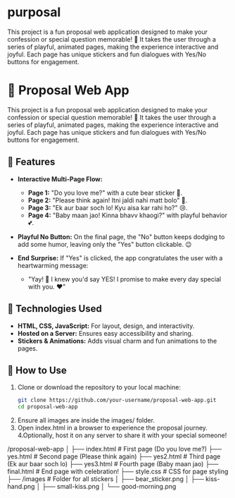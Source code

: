 # purposal
This project is a fun proposal web application designed to make your confession or special question memorable! 🥰 It takes the user through a series of playful, animated pages, making the experience interactive and joyful. Each page has unique stickers and fun dialogues with Yes/No buttons for engagement.
# 💌 Proposal Web App

This project is a fun proposal web application designed to make your confession or special question memorable! 🥰 It takes the user through a series of playful, animated pages, making the experience interactive and joyful. Each page has unique stickers and fun dialogues with Yes/No buttons for engagement.

## 🌟 Features

- **Interactive Multi-Page Flow:**
  - **Page 1:** "Do you love me?" with a cute bear sticker 🐻.
  - **Page 2:** "Please think again! Itni jaldi nahi matt bolo" 🥺.
  - **Page 3:** "Ek aur baar soch lo! Kyu aisa kar rahi ho?" 😢.
  - **Page 4:** "Baby maan jao! Kinna bhavv khaogi?" with playful behavior 💕.

- **Playful No Button:** On the final page, the "No" button keeps dodging to add some humor, leaving only the "Yes" button clickable. 😉

- **End Surprise:** If "Yes" is clicked, the app congratulates the user with a heartwarming message:
  - "Yay! 🥳 I knew you'd say YES! I promise to make every day special with you. ❤️"

## 🎨 Technologies Used

- **HTML, CSS, JavaScript:** For layout, design, and interactivity.
- **Hosted on a Server:** Ensures easy accessibility and sharing.
- **Stickers & Animations:** Adds visual charm and fun animations to the pages.

## 🚀 How to Use

1. Clone or download the repository to your local machine:
   ```bash
   git clone https://github.com/your-username/proposal-web-app.git
   cd proposal-web-app
2. Ensure all images are inside the images/ folder.
3. Open index.html in a browser to experience the proposal journey.
4.Optionally, host it on any server to share it with your special someone!

/proposal-web-app
│
├── index.html            # First page (Do you love me?)
├── yes.html              # Second page (Please think again)
├── yes2.html             # Third page (Ek aur baar soch lo)
├── yes3.html             # Fourth page (Baby maan jao)
├── final.html            # End page with celebration!
├── style.css             # CSS for page styling
├── /images               # Folder for all stickers
│   ├── bear_sticker.png
│   ├── kiss-hand.png
│   ├── small-kiss.png
│   └── good-morning.png
